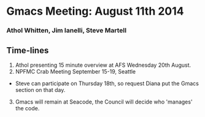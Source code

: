 # Gmacs Meeting: August 11th 2014
### Athol Whitten, Jim Ianelli, Steve Martell

## Time-lines

1. Athol presenting 15 minute overview at AFS Wednesday 20th August.
2. NPFMC Crab Meeting September 15-19, Seattle
  * Steve can participate on Thursday 18th, so request Diana put the Gmacs section on that day.
3. Gmacs will remain at Seacode, the Council will decide who 'manages' the code.